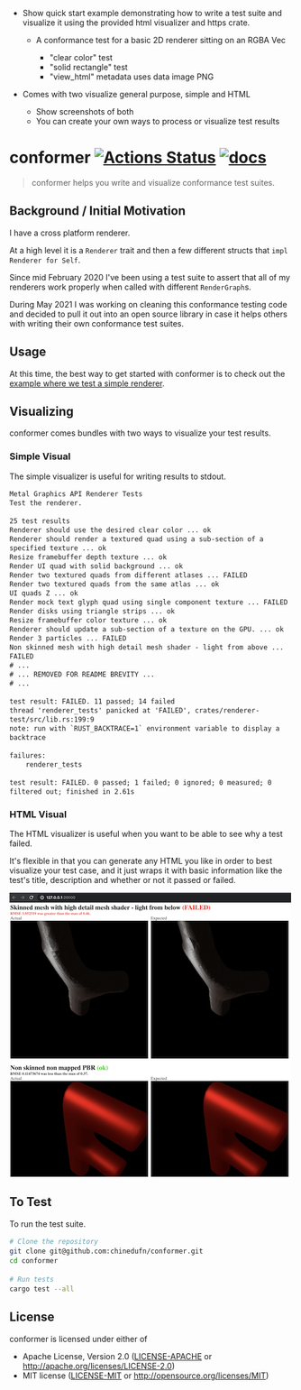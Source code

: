 - Show quick start example demonstrating how to write a test suite and
  visualize it using the provided html visualizer and https crate.
  - A conformance test for a basic 2D renderer sitting on an RGBA Vec<u8>
    - "clear color" test
    - "solid rectangle" test
    - "view_html" metadata uses data image PNG

- Comes with two visualize general purpose, simple and HTML
  - Show screenshots of both
  - You can create your own ways to process or visualize test results


# conformer [![Actions Status](https://github.com/chinedufn/conformer/workflows/ci/badge.svg)](https://github.com/chinedufn/conformer/actions) [![docs](https://docs.rs/conformer/badge.svg)](https://docs.rs/conformer)

> conformer helps you write and visualize conformance test suites.

## Background / Initial Motivation

I have a cross platform renderer.

At a high level it is a `Renderer` trait and then a few different structs that `impl Renderer for Self`.

Since mid February 2020 I've been using a test suite to assert that all of my renderers work properly when
called with different `RenderGraph`s.

During May 2021 I was working on cleaning this conformance testing code and decided to pull it out into an open
source library in case it helps others with writing their own conformance test suites.

## Usage

At this time, the best way to get started with conformer is to check out the [example where we test a simple renderer](./examples/renderer-test-suite).

## Visualizing

conformer comes bundles with two ways to visualize your test results.

### Simple Visual

The simple visualizer is useful for writing results to stdout.

```
Metal Graphics API Renderer Tests
Test the renderer.

25 test results
Renderer should use the desired clear color ... ok
Renderer should render a textured quad using a sub-section of a specified texture ... ok
Resize framebuffer depth texture ... ok
Render UI quad with solid background ... ok
Render two textured quads from different atlases ... FAILED
Render two textured quads from the same atlas ... ok
UI quads Z ... ok
Render mock text glyph quad using single component texture ... FAILED
Render disks using triangle strips ... ok
Resize framebuffer color texture ... ok
Renderer should update a sub-section of a texture on the GPU. ... ok
Render 3 particles ... FAILED
Non skinned mesh with high detail mesh shader - light from above ... FAILED
# ...
# ... REMOVED FOR README BREVITY ...
# ...

test result: FAILED. 11 passed; 14 failed
thread 'renderer_tests' panicked at 'FAILED', crates/renderer-test/src/lib.rs:199:9
note: run with `RUST_BACKTRACE=1` environment variable to display a backtrace

failures:
    renderer_tests

test result: FAILED. 0 passed; 1 failed; 0 ignored; 0 measured; 0 filtered out; finished in 2.61s
```

### HTML Visual

The HTML visualizer is useful when you want to be able to see why a test failed.

It's flexible in that you can generate any HTML you like in order to best visualize your test case,
and it just wraps it with basic information like the test's title, description and whether or not
it passed or failed.

![HTML visualization](./html-visual.png)

## To Test

To run the test suite.

```sh
# Clone the repository
git clone git@github.com:chinedufn/conformer.git
cd conformer

# Run tests
cargo test --all
```

## License

conformer is licensed under either of

- Apache License, Version 2.0 ([LICENSE-APACHE][apache] or http://apache.org/licenses/LICENSE-2.0)
- MIT license ([LICENSE-MIT][mit] or http://opensource.org/licenses/MIT)

[apache]: ./LICENSE-APACHE
[mit]: ./LICENSE-MIT
